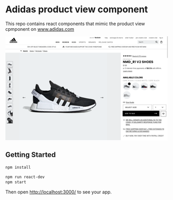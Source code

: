 # Adidas product view component
This repo contains react components that mimic the product view cpmponent on www.adidas.com

![Sample Product Component](/db/data/sample.png)

## Getting Started

```sh-dev
npm install
```

```sh
npm run react-dev
npm start
```

Then open [http://localhost:3000/](http://localhost:3000/) to see your app.<br>
